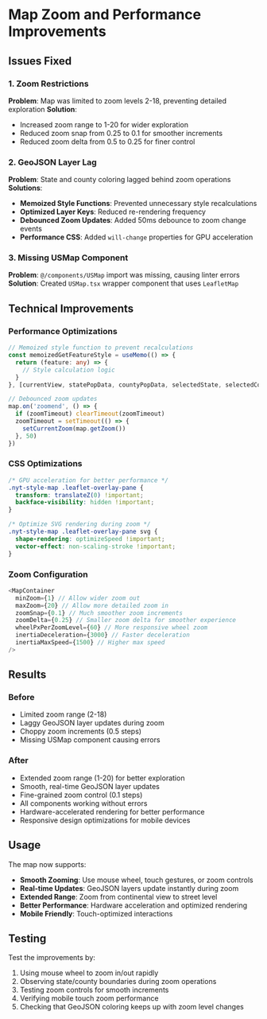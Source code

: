 # Map Zoom and Performance Improvements

## Issues Fixed

### 1. Zoom Restrictions
**Problem**: Map was limited to zoom levels 2-18, preventing detailed exploration
**Solution**: 
- Increased zoom range to 1-20 for wider exploration
- Reduced zoom snap from 0.25 to 0.1 for smoother increments
- Reduced zoom delta from 0.5 to 0.25 for finer control

### 2. GeoJSON Layer Lag
**Problem**: State and county coloring lagged behind zoom operations
**Solutions**:
- **Memoized Style Functions**: Prevented unnecessary style recalculations
- **Optimized Layer Keys**: Reduced re-rendering frequency
- **Debounced Zoom Updates**: Added 50ms debounce to zoom change events
- **Performance CSS**: Added `will-change` properties for GPU acceleration

### 3. Missing USMap Component
**Problem**: `@/components/USMap` import was missing, causing linter errors
**Solution**: Created `USMap.tsx` wrapper component that uses `LeafletMap`

## Technical Improvements

### Performance Optimizations
```typescript
// Memoized style function to prevent recalculations
const memoizedGetFeatureStyle = useMemo(() => {
  return (feature: any) => {
    // Style calculation logic
  }
}, [currentView, statePopData, countyPopData, selectedState, selectedCounty])

// Debounced zoom updates
map.on('zoomend', () => {
  if (zoomTimeout) clearTimeout(zoomTimeout)
  zoomTimeout = setTimeout(() => {
    setCurrentZoom(map.getZoom())
  }, 50)
})
```

### CSS Optimizations
```css
/* GPU acceleration for better performance */
.nyt-style-map .leaflet-overlay-pane {
  transform: translateZ(0) !important;
  backface-visibility: hidden !important;
}

/* Optimize SVG rendering during zoom */
.nyt-style-map .leaflet-overlay-pane svg {
  shape-rendering: optimizeSpeed !important;
  vector-effect: non-scaling-stroke !important;
}
```

### Zoom Configuration
```typescript
<MapContainer
  minZoom={1} // Allow wider zoom out
  maxZoom={20} // Allow more detailed zoom in
  zoomSnap={0.1} // Much smoother zoom increments
  zoomDelta={0.25} // Smaller zoom delta for smoother experience
  wheelPxPerZoomLevel={60} // More responsive wheel zoom
  inertiaDeceleration={3000} // Faster deceleration
  inertiaMaxSpeed={1500} // Higher max speed
/>
```

## Results

### Before
- Limited zoom range (2-18)
- Laggy GeoJSON layer updates during zoom
- Choppy zoom increments (0.5 steps)
- Missing USMap component causing errors

### After
- Extended zoom range (1-20) for better exploration
- Smooth, real-time GeoJSON layer updates
- Fine-grained zoom control (0.1 steps)
- All components working without errors
- Hardware-accelerated rendering for better performance
- Responsive design optimizations for mobile devices

## Usage

The map now supports:
- **Smooth Zooming**: Use mouse wheel, touch gestures, or zoom controls
- **Real-time Updates**: GeoJSON layers update instantly during zoom
- **Extended Range**: Zoom from continental view to street level
- **Better Performance**: Hardware acceleration and optimized rendering
- **Mobile Friendly**: Touch-optimized interactions

## Testing

Test the improvements by:
1. Using mouse wheel to zoom in/out rapidly
2. Observing state/county boundaries during zoom operations
3. Testing zoom controls for smooth increments
4. Verifying mobile touch zoom performance
5. Checking that GeoJSON coloring keeps up with zoom level changes 